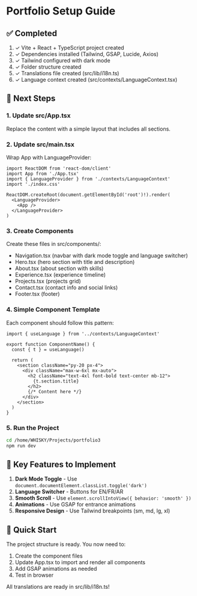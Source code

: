 # Portfolio Setup Guide

## ✅ Completed
1. ✓ Vite + React + TypeScript project created
2. ✓ Dependencies installed (Tailwind, GSAP, Lucide, Axios)
3. ✓ Tailwind configured with dark mode
4. ✓ Folder structure created
5. ✓ Translations file created (src/lib/i18n.ts)
6. ✓ Language context created (src/contexts/LanguageContext.tsx)

## 📝 Next Steps

### 1. Update src/App.tsx

Replace the content with a simple layout that includes all sections.

### 2. Update src/main.tsx

Wrap App with LanguageProvider:

```tsx
import ReactDOM from 'react-dom/client'
import App from './App.tsx'
import { LanguageProvider } from './contexts/LanguageContext'
import './index.css'

ReactDOM.createRoot(document.getElementById('root')!).render(
  <LanguageProvider>
    <App />
  </LanguageProvider>
)
```

### 3. Create Components

Create these files in src/components/:
- Navigation.tsx (navbar with dark mode toggle and language switcher)
- Hero.tsx (hero section with title and description)
- About.tsx (about section with skills)
- Experience.tsx (experience timeline)
- Projects.tsx (projects grid)
- Contact.tsx (contact info and social links)
- Footer.tsx (footer)

### 4. Simple Component Template

Each component should follow this pattern:

```tsx
import { useLanguage } from '../contexts/LanguageContext'

export function ComponentName() {
  const { t } = useLanguage()
  
  return (
    <section className="py-20 px-4">
      <div className="max-w-6xl mx-auto">
        <h2 className="text-4xl font-bold text-center mb-12">
          {t.section.title}
        </h2>
        {/* Content here */}
      </div>
    </section>
  )
}
```

### 5. Run the Project

```bash
cd /home/WHISKY/Projects/portfolio3
npm run dev
```

## 🎨 Key Features to Implement

1. **Dark Mode Toggle** - Use `document.documentElement.classList.toggle('dark')`
2. **Language Switcher** - Buttons for EN/FR/AR
3. **Smooth Scroll** - Use `element.scrollIntoView({ behavior: 'smooth' })`
4. **Animations** - Use GSAP for entrance animations
5. **Responsive Design** - Use Tailwind breakpoints (sm, md, lg, xl)

## 🚀 Quick Start

The project structure is ready. You now need to:
1. Create the component files
2. Update App.tsx to import and render all components
3. Add GSAP animations as needed
4. Test in browser

All translations are ready in src/lib/i18n.ts!
